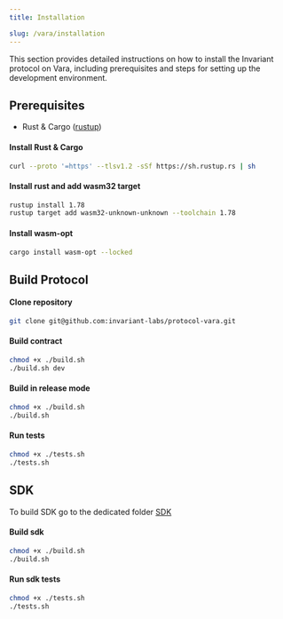 ```yaml
---
title: Installation

slug: /vara/installation
---
```


This section provides detailed instructions on how to install the Invariant protocol on Vara, including prerequisites and steps for setting up the development environment.

## Prerequisites

- Rust & Cargo ([rustup](https://www.rust-lang.org/tools/install))

#### Install Rust & Cargo

```bash
curl --proto '=https' --tlsv1.2 -sSf https://sh.rustup.rs | sh
```
#### Install rust and add wasm32 target
```bash
rustup install 1.78
rustup target add wasm32-unknown-unknown --toolchain 1.78 
```
#### Install wasm-opt
```bash
cargo install wasm-opt --locked
```

## Build Protocol

#### Clone repository

```bash
git clone git@github.com:invariant-labs/protocol-vara.git
```

#### Build contract

```bash
chmod +x ./build.sh
./build.sh dev
```

#### Build in release mode

```bash
chmod +x ./build.sh
./build.sh
```

#### Run tests

```bash
chmod +x ./tests.sh
./tests.sh
```

## SDK
To build SDK go to the dedicated folder [SDK](https://github.com/invariant-labs/protocol-vara/tree/master/sdk)
#### Build sdk
```bash
chmod +x ./build.sh
./build.sh
```
#### Run sdk tests
```bash
chmod +x ./tests.sh
./tests.sh
```